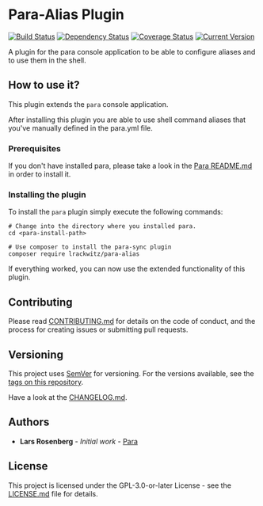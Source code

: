 # Para-Alias Plugin

[![Build Status](https://travis-ci.org/rackberg/para-alias.svg?branch=master)](https://travis-ci.org/rackberg/para-alias)
[![Dependency Status](https://dependencyci.com/github/rackberg/para-alias/badge)](https://dependencyci.com/github/rackberg/para-alias)
[![Coverage Status](https://coveralls.io/repos/github/rackberg/para-alias/badge.svg?branch=master)](https://coveralls.io/github/rackberg/para-alias?branch=master)
[![Current Version](https://img.shields.io/badge/release-1.0.0-0e5487.svg)](https://github.com/rackberg/para-alias/releases)

A plugin for the para console application to be able to configure aliases and to use them in the shell.

## How to use it?
This plugin extends the `para` console application.

After installing this plugin you are able to use shell command aliases that you've manually defined in the para.yml file. 

### Prerequisites

If you don't have installed para, please take a look in the [Para README.md](https://github.com/rackberg/para) in order to install it. 

### Installing the plugin
To install the `para` plugin simply execute the following commands:
```
# Change into the directory where you installed para.
cd <para-install-path>

# Use composer to install the para-sync plugin
composer require lrackwitz/para-alias
```
If everything worked, you can now use the extended functionality of this plugin.

## Contributing
Please read [CONTRIBUTING.md](CONTRIBUTING.md) for details on the code of conduct, and the process for creating issues or submitting pull requests.

## Versioning
This project uses [SemVer](https://semver.org/) for versioning. For the versions available, see the [tags on this repository](https://github.com/rackberg/para/tags).

Have a look at the [CHANGELOG.md](CHANGELOG.md).

## Authors
* **Lars Rosenberg** - *Initial work* - [Para](https://github.com/rackberg/para-alias) 

## License
This project is licensed under the GPL-3.0-or-later License - see the [LICENSE.md](LICENSE.md) file for details.
